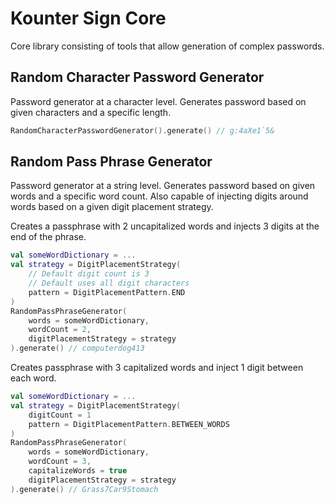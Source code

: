 # Kounter Sign Core

Core library consisting of tools that allow generation of complex passwords.

## Random Character Password Generator

Password generator at a character level. Generates password based on given characters and a specific length.

```kt
RandomCharacterPasswordGenerator().generate() // g:4aXe1`5&
```

## Random Pass Phrase Generator

Password generator at a string level. Generates password based on given words and a specific word count.
Also capable of injecting digits around words based on a given digit placement strategy.

Creates a passphrase with 2 uncapitalized words and injects 3 digits at the end of the phrase.
```kt
val someWordDictionary = ...
val strategy = DigitPlacementStrategy(
    // Default digit count is 3
    // Default uses all digit characters
    pattern = DigitPlacementPattern.END
)
RandomPassPhraseGenerator(
    words = someWordDictionary, 
    wordCount = 2, 
    digitPlacementStrategy = strategy
).generate() // computerdog413
```

Creates passphrase with 3 capitalized words and inject 1 digit between each word.
```kt
val someWordDictionary = ...
val strategy = DigitPlacementStrategy(
    digitCount = 1
    pattern = DigitPlacementPattern.BETWEEN_WORDS
)
RandomPassPhraseGenerator(
    words = someWordDictionary, 
    wordCount = 3, 
    capitalizeWords = true
    digitPlacementStrategy = strategy
).generate() // Grass7Car9Stomach
```
